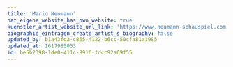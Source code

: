 ```yaml
---
title: 'Mario Neumann'
hat_eigene_website_has_own_website: true
kuenstler_artist_website_url_link: 'https://www.neumann-schauspiel.com'
biographie_eintragen_create_artist_s_biography: false
updated_by: b1a43fd3-c865-4122-b6cc-50cfa81a1985
updated_at: 1617985053
id: be5b2398-1de0-411c-8916-fdcc92a69f55
---
```

